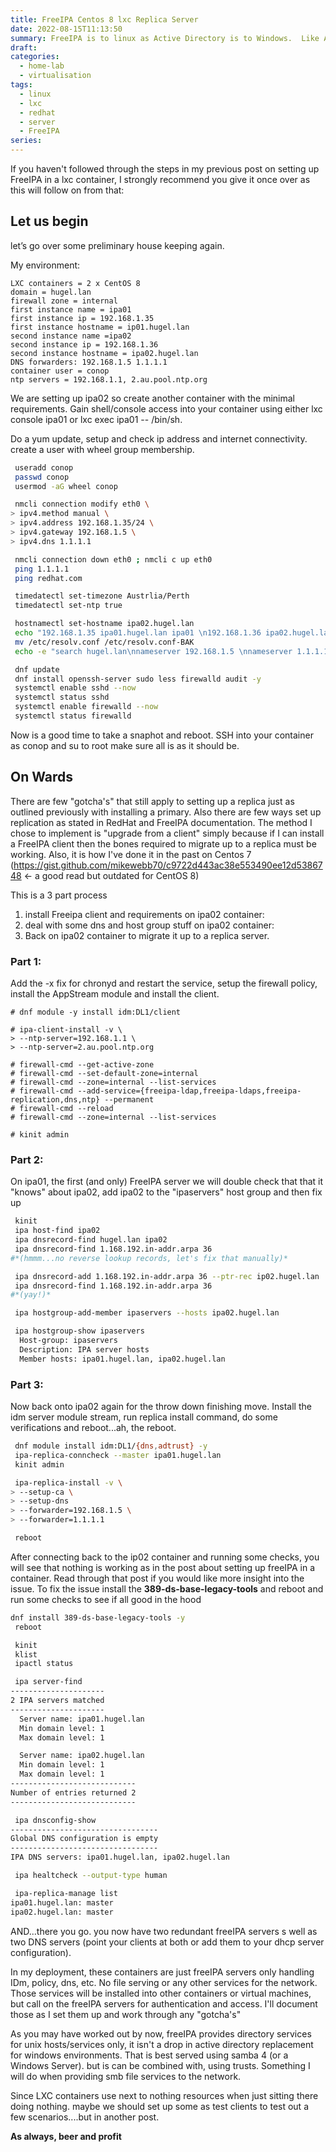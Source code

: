 ```yaml
---
title: FreeIPA Centos 8 lxc Replica Server
date: 2022-08-15T11:13:50
summary: FreeIPA is to linux as Active Directory is to Windows.  Like AD for Windows, FreeIPA should have a replica for high availability. This is a walk though on how I got it setup and running in CentOS 8 LXC container on Proxmox VE server.  Low resource demands compared to a dedicated vurtual machine.
draft:
categories:
  - home-lab
  - virtualisation
tags:
  - linux
  - lxc
  - redhat
  - server
  - FreeIPA
series:
---
```


If you haven't followed through the steps in my previous post on setting up FreeIPA in a lxc container, I strongly recommend you give it once over as this will follow on from that:

## Let us begin

let’s go over some preliminary house keeping again.

My environment:

```
LXC containers = 2 x CentOS 8
domain = hugel.lan
firewall zone = internal
first instance name = ipa01
first instance ip = 192.168.1.35
first instance hostname = ip01.hugel.lan
second instance name =ipa02
second instance ip = 192.168.1.36
second instance hostname = ipa02.hugel.lan
DNS forwarders:	192.168.1.5 1.1.1.1
container user = conop
ntp servers = 192.168.1.1, 2.au.pool.ntp.org
```

We are setting up ipa02 so create another container with the minimal requirements. Gain shell/console access into your container using either lxc console ipa01 or lxc exec ipa01 -- /bin/sh.

Do a yum update, setup and check ip address and internet connectivity. create a user with wheel group membership.

```bash
 useradd conop
 passwd conop
 usermod -aG wheel conop

 nmcli connection modify eth0 \
> ipv4.method manual \
> ipv4.address 192.168.1.35/24 \
> ipv4.gateway 192.168.1.5 \
> ipv4.dns 1.1.1.1

 nmcli connection down eth0 ; nmcli c up eth0
 ping 1.1.1.1
 ping redhat.com

 timedatectl set-timezone Austrlia/Perth
 timedatectl set-ntp true

 hostnamectl set-hostname ipa02.hugel.lan
 echo "192.168.1.35 ipa01.hugel.lan ipa01 \n192.168.1.36 ipa02.hugel.lan ipa02" >> /etc/hosts
 mv /etc/resolv.conf /etc/resolv.conf-BAK
 echo -e "search hugel.lan\nnameserver 192.168.1.5 \nnameserver 1.1.1.1" > /etc/resolv.conf

 dnf update
 dnf install openssh-server sudo less firewalld audit -y
 systemctl enable sshd --now
 systemctl status sshd
 systemctl enable firewalld --now
 systemctl status firewalld

```

Now is a good time to take a snaphot and reboot. SSH into your container as conop and su to root make sure all is as it should be.

## On Wards

There are few "gotcha's" that still apply to setting up a replica just as outlined previously with installing a primary. Also there are few ways set up replication as stated in RedHat and FreeIPA documentation. The method I chose to implement is "upgrade from a client" simply because if I can install a FreeIPA client then the bones required to migrate up to a replica must be working. Also, it is how I've done it in the past on Centos 7 (<https://gist.github.com/mikewebb70/c9722d443ac38e553490ee12d5386748> <- a good read but outdated for CentOS 8)

This is a 3 part process 
1. install Freeipa client and requirements on ipa02 container: 
2. deal with some dns and host group stuff on ipa02 container: 
3. Back on ipa02 container to migrate it up to a replica server.

### Part 1:

Add the -x fix for chronyd and restart the service, setup the firewall policy, install the AppStream module and install the client.

```text
# dnf module -y install idm:DL1/client

# ipa-client-install -v \
> --ntp-server=192.168.1.1 \
> --ntp-server=2.au.pool.ntp.org

# firewall-cmd --get-active-zone
# firewall-cmd --set-default-zone=internal
# firewall-cmd --zone=internal --list-services
# firewall-cmd --add-service={freeipa-ldap,freeipa-ldaps,freeipa-replication,dns,ntp} --permanent
# firewall-cmd --reload
# firewall-cmd --zone=internal --list-services

# kinit admin

```

### Part 2:

On ipa01, the first (and only) FreeIPA server we will double check that that it "knows" about ipa02, add ipa02 to the "ipaservers" host group and then fix up

```bash
 kinit
 ipa host-find ipa02
 ipa dnsrecord-find hugel.lan ipa02
 ipa dnsrecord-find 1.168.192.in-addr.arpa 36
#*(hmmm...no reverse lookup records, let's fix that manually)*

 ipa dnsrecord-add 1.168.192.in-addr.arpa 36 --ptr-rec ip02.hugel.lan
 ipa dnsrecord-find 1.168.192.in-addr.arpa 36
#*(yay!)*

 ipa hostgroup-add-member ipaservers --hosts ipa02.hugel.lan

 ipa hostgroup-show ipaservers
  Host-group: ipaservers
  Description: IPA server hosts
  Member hosts: ipa01.hugel.lan, ipa02.hugel.lan
```

### Part 3:

Now back onto ipa02 again for the throw down finishing move. Install the idm server module stream, run replica install command, do some verifications and reboot...ah, the reboot.

```bash
 dnf module install idm:DL1/{dns,adtrust} -y
 ipa-replica-conncheck --master ipa01.hugel.lan
 kinit admin

 ipa-replica-install -v \
> --setup-ca \
> --setup-dns
> --forwarder=192.168.1.5 \
> --forwarder=1.1.1.1

 reboot
```

After connecting back to the ip02 container and running some checks, you will see that nothing is working as in the post about setting up freeIPA in a container. Read through that post if you would like more insight into the issue. To fix the issue install the **389-ds-base-legacy-tools** and reboot and run some checks to see if all good in the hood

```bash
dnf install 389-ds-base-legacy-tools -y
 reboot
```

```bash
 kinit
 klist
 ipactl status

 ipa server-find
---------------------
2 IPA servers matched
---------------------
  Server name: ipa01.hugel.lan
  Min domain level: 1
  Max domain level: 1

  Server name: ipa02.hugel.lan
  Min domain level: 1
  Max domain level: 1
----------------------------
Number of entries returned 2
----------------------------

 ipa dnsconfig-show
---------------------------------
Global DNS configuration is empty
---------------------------------
IPA DNS servers: ipa01.hugel.lan, ipa02.hugel.lan

 ipa healtcheck --output-type human

 ipa-replica-manage list
ipa01.hugel.lan: master
ipa02.hugel.lan: master
```

AND...there you go. you now have two redundant freeIPA servers s well as two DNS servers (point your clients at both or add them to your dhcp server configuration).

In my deployment, these containers are just freeIPA servers only handling IDm, policy, dns, etc. No file serving or any other services for the network. Those services will be installed into other containers or virtual machines, but call on the freeIPA servers for authentication and access. I'll document those as I set them up and work through any "gotcha's"

As you may have worked out by now, freeIPA provides directory services for unix hosts/services only, it isn't a drop in active directory replacement for windows environments. That is best served using samba 4 (or a Windows Server). but is can be combined with, using trusts. Something I will do when providing smb file services to the network.

Since LXC containers use next to nothing resources when just sitting there doing nothing. maybe we should set up some as test clients to test out a few scenarios....but in another post.

**As always, beer and profit**
